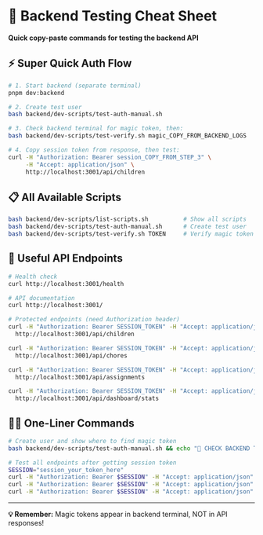 # 🚀 Backend Testing Cheat Sheet

**Quick copy-paste commands for testing the backend API**

## ⚡ **Super Quick Auth Flow**

```bash
# 1. Start backend (separate terminal)
pnpm dev:backend

# 2. Create test user
bash backend/dev-scripts/test-auth-manual.sh

# 3. Check backend terminal for magic token, then:
bash backend/dev-scripts/test-verify.sh magic_COPY_FROM_BACKEND_LOGS

# 4. Copy session token from response, then test:
curl -H "Authorization: Bearer session_COPY_FROM_STEP_3" \
     -H "Accept: application/json" \
     http://localhost:3001/api/children
```

## 📋 **All Available Scripts**

```bash
bash backend/dev-scripts/list-scripts.sh          # Show all scripts
bash backend/dev-scripts/test-auth-manual.sh      # Create test user
bash backend/dev-scripts/test-verify.sh TOKEN     # Verify magic token
```

## 🔗 **Useful API Endpoints**

```bash
# Health check
curl http://localhost:3001/health

# API documentation
curl http://localhost:3001/

# Protected endpoints (need Authorization header)
curl -H "Authorization: Bearer SESSION_TOKEN" -H "Accept: application/json" \
  http://localhost:3001/api/children

curl -H "Authorization: Bearer SESSION_TOKEN" -H "Accept: application/json" \
  http://localhost:3001/api/chores

curl -H "Authorization: Bearer SESSION_TOKEN" -H "Accept: application/json" \
  http://localhost:3001/api/assignments

curl -H "Authorization: Bearer SESSION_TOKEN" -H "Accept: application/json" \
  http://localhost:3001/api/dashboard/stats
```

## 🏃‍♂️ **One-Liner Commands**

```bash
# Create user and show where to find magic token
bash backend/dev-scripts/test-auth-manual.sh && echo "👀 CHECK BACKEND TERMINAL FOR MAGIC TOKEN!"

# Test all endpoints after getting session token
SESSION="session_your_token_here"
curl -H "Authorization: Bearer $SESSION" -H "Accept: application/json" http://localhost:3001/api/children
curl -H "Authorization: Bearer $SESSION" -H "Accept: application/json" http://localhost:3001/api/chores
curl -H "Authorization: Bearer $SESSION" -H "Accept: application/json" http://localhost:3001/api/assignments
```

---

**💡 Remember:** Magic tokens appear in backend terminal, NOT in API responses!
